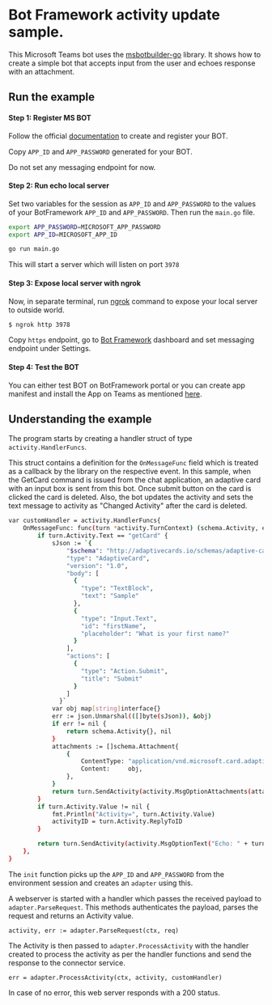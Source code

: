 # Bot Framework activity update sample.

This Microsoft Teams bot uses the [msbotbuilder-go](https://github.com/EchoesHQ/msbotbuilder-go) library. It shows how to create a simple bot that accepts input from the user and echoes response with an attachment.

## Run the example

#### Step 1: Register MS BOT

Follow the official [documentation](https://docs.microsoft.com/en-us/microsoftteams/platform/bots/how-to/create-a-bot-for-teams#register-your-web-service-with-the-bot-framework) to create and register your BOT.

Copy `APP_ID` and `APP_PASSWORD` generated for your BOT.

Do not set any messaging endpoint for now.

#### Step 2: Run echo local server

Set two variables for the session as `APP_ID` and `APP_PASSWORD` to the values of your BotFramework `APP_ID` and `APP_PASSWORD`. Then run the `main.go` file.

```bash
export APP_PASSWORD=MICROSOFT_APP_PASSWORD
export APP_ID=MICROSOFT_APP_ID

go run main.go
```

This will start a server which will listen on port `3978`

#### Step 3: Expose local server with ngrok

Now, in separate terminal, run [ngrok](https://ngrok.com/download) command to expose your local server to outside world.

```sh
$ ngrok http 3978
```

Copy `https` endpoint, go to [Bot Framework](https://dev.botframework.com/bots) dashboard and set messaging endpoint under Settings.

#### Step 4: Test the BOT

You can either test BOT on BotFramework portal or you can create app manifest and install the App on Teams as mentioned [here](https://docs.microsoft.com/en-us/microsoftteams/platform/bots/how-to/create-a-bot-for-teams#create-your-app-manifest-and-package).

## Understanding the example

The program starts by creating a handler struct of type `activity.HandlerFuncs`.

This struct contains a definition for the `OnMessageFunc` field which is treated as a callback by the library on the respective event.
In this sample, when the GetCard command is issued from the chat application, an adaptive card with an input box is sent from this bot. Once submit button on the card is clicked the card is deleted. Also, the bot updates the activity and sets the text message to activity as "Changed Activity" after the card is deleted.

```bash
var customHandler = activity.HandlerFuncs{
	OnMessageFunc: func(turn *activity.TurnContext) (schema.Activity, error) {
		if turn.Activity.Text == "getCard" {
			sJson := `{
				"$schema": "http://adaptivecards.io/schemas/adaptive-card.json",
				"type": "AdaptiveCard",
				"version": "1.0",
				"body": [
				  {
					"type": "TextBlock",
					"text": "Sample"
				  },
				  {
					"type": "Input.Text",
					"id": "firstName",
					"placeholder": "What is your first name?"
				  }
				],
				"actions": [
				  {
					"type": "Action.Submit",
					"title": "Submit"
				  }
				]
			  }`
			var obj map[string]interface{}
			err := json.Unmarshal(([]byte(sJson)), &obj)
			if err != nil {
				return schema.Activity{}, nil
			}
			attachments := []schema.Attachment{
				{
					ContentType: "application/vnd.microsoft.card.adaptive",
					Content:     obj,
				},
			}
			return turn.SendActivity(activity.MsgOptionAttachments(attachments))
		}
		if turn.Activity.Value != nil {
			fmt.Println("Activity=", turn.Activity.Value)
			activityID = turn.Activity.ReplyToID
		}

		return turn.SendActivity(activity.MsgOptionText("Echo: " + turn.Activity.Text))
	},
}
```

The `init` function picks up the `APP_ID` and `APP_PASSWORD` from the environment session and creates an `adapter` using this.

A webserver is started with a handler which passes the received payload to `adapter.ParseRequest`. This methods authenticates the payload, parses the request and returns an Activity value.

```
activity, err := adapter.ParseRequest(ctx, req)
```

The Activity is then passed to `adapter.ProcessActivity` with the handler created to process the activity as per the handler functions and send the response to the connector service.

```
err = adapter.ProcessActivity(ctx, activity, customHandler)
```

In case of no error, this web server responds with a 200 status.
